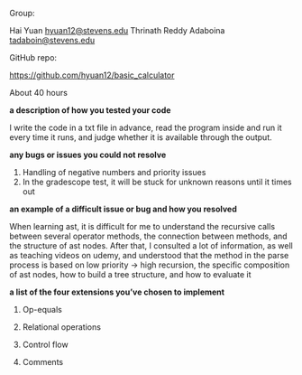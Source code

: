 Group:

Hai Yuan hyuan12@stevens.edu    Thrinath Reddy Adaboina tadaboin@stevens.edu

GitHub repo: 

https://github.com/hyuan12/basic_calculator

About 40 hours

**a description of how you tested your code**

I write the code in a txt file in advance, read the program inside and run it every time it runs, and judge whether it is available through the output.

**any bugs or issues you could not resolve**

1) Handling of negative numbers and priority issues
2) In the gradescope test, it will be stuck for unknown reasons until it times out

**an example of a difficult issue or bug and how you resolved**

When learning ast, it is difficult for me to understand the recursive calls between several operator methods, the connection between methods, and the structure of ast nodes. After that, I consulted a lot of information, as well as teaching videos on udemy, and understood that the method in the parse process is based on low priority -> high recursion, the specific composition of ast nodes, how to build a tree structure, and how to evaluate it

**a list of the four extensions you’ve chosen to implement**

1) Op-equals

2) Relational operations

3) Control flow

4) Comments
